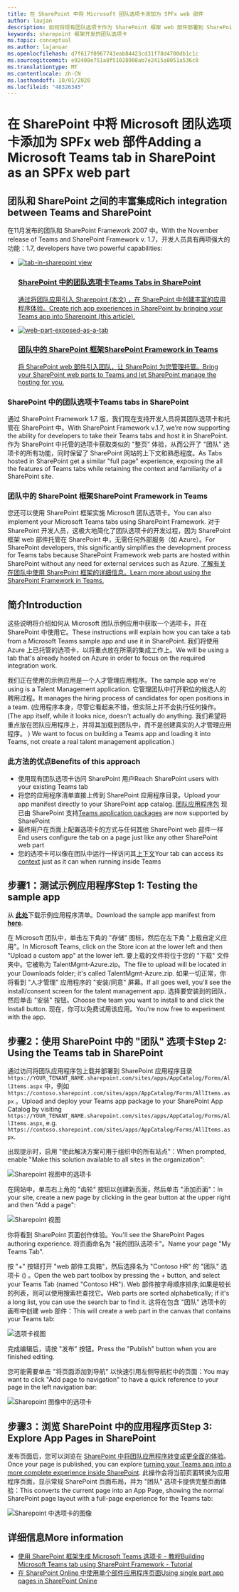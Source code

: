 ```yaml
---
title: 在 SharePoint 中将 Microsoft 团队选项卡添加为 SPFx web 部件
author: laujan
description: 如何将现有团队选项卡作为 SharePoint 框架 web 部件部署到 SharePoint。
keywords: sharepoint 框架开发的团队选项卡
ms.topic: conceptual
ms.author: lajanuar
ms.openlocfilehash: d7f617f0967743eab84423cd31f78d4700db1c1c
ms.sourcegitcommit: e92408e751a8f51028908ab7e2415a8051a536c0
ms.translationtype: MT
ms.contentlocale: zh-CN
ms.lasthandoff: 10/01/2020
ms.locfileid: "48326345"
---
```

# <a name="adding-a-microsoft-teams-tab-in-sharepoint-as-an-spfx-web-part"></a><span data-ttu-id="ede3e-104">在 SharePoint 中将 Microsoft 团队选项卡添加为 SPFx web 部件</span><span class="sxs-lookup"><span data-stu-id="ede3e-104">Adding a Microsoft Teams tab in SharePoint as an SPFx web part</span></span>

## <a name="rich-integration-between-teams-and-sharepoint"></a><span data-ttu-id="ede3e-105">团队和 SharePoint 之间的丰富集成</span><span class="sxs-lookup"><span data-stu-id="ede3e-105">Rich integration between Teams and SharePoint</span></span>

<span data-ttu-id="ede3e-106">在11月发布的团队和 SharePoint Framework 2007 中。</span><span class="sxs-lookup"><span data-stu-id="ede3e-106">With the November release of Teams and SharePoint Framework v.</span></span> <span data-ttu-id="ede3e-107">1.7，开发人员具有两项强大的功能：</span><span class="sxs-lookup"><span data-stu-id="ede3e-107">1.7, developers have two powerful capabilities:</span></span>

<ul  class="panelContent cardsC">
<li>
    <a href="#introduction">
        <div class="cardSize">
            <div class="cardPadding">
                <div class="card">
                    <div class="cardImageOuter">
                        <div class="cardImage bgdAccent1">
                            <img src="~/assets/images/tabs/tabs-in-sharepoint/image084.png" alt="tab-in-sharepoint view"/>
                        </div>
                    </div>
                    <div class="cardText">
                        <h3><span data-ttu-id="ede3e-108">SharePoint 中的团队选项卡</span><span class="sxs-lookup"><span data-stu-id="ede3e-108">Teams Tabs in SharePoint</span></span></h3>
                        <p><span data-ttu-id="ede3e-109">通过将团队应用引入 Sharepoint (本文) ，在 SharePoint 中创建丰富的应用程序体验。</span><span class="sxs-lookup"><span data-stu-id="ede3e-109">Create rich app experiences in SharePoint by bringing your Teams app into Sharepoint (this article).</span></span></p>
                    </div>
                </div>
            </div>
        </div>
    </a>
</li>
<li>
    <a href="https://docs.microsoft.com/sharepoint/dev/spfx/web-parts/get-started/using-web-part-as-ms-teams-tab">
        <div class="cardSize">
            <div class="cardPadding">
                <div class="card">
                    <div class="cardImageOuter">
                        <div class="cardImage bgdAccent1">
                            <img src="~/assets/images/tabs/tabs-in-sharepoint/SharePoint-web-part-exposed-as-a-Tab-in-Microsoft-Teams.png" alt="web-part-exposed-as-a-tab" />
                        </div>
                    </div>
                    <div class="cardText">
                        <h3><span data-ttu-id="ede3e-110">团队中的 SharePoint 框架</span><span class="sxs-lookup"><span data-stu-id="ede3e-110">SharePoint Framework in Teams</span></span></h3>
                        <p><span data-ttu-id="ede3e-111">将 SharePoint web 部件引入团队，让 SharePoint 为您管理托管。</span><span class="sxs-lookup"><span data-stu-id="ede3e-111">Bring your SharePoint web parts to Teams and let SharePoint manage the hosting for you.</span></span></p>
                    </div>
                </div>
            </div>
        </div>
    </a>
</li>
</ul>

### <a name="teams-tabs-in-sharepoint"></a><span data-ttu-id="ede3e-112">SharePoint 中的团队选项卡</span><span class="sxs-lookup"><span data-stu-id="ede3e-112">Teams tabs in SharePoint</span></span>

<span data-ttu-id="ede3e-113">通过 SharePoint Framework 1.7 版，我们现在支持开发人员将其团队选项卡和托管在 SharePoint 中。</span><span class="sxs-lookup"><span data-stu-id="ede3e-113">With SharePoint Framework v.1.7, we’re now supporting the ability for developers to take their Teams tabs and host it in SharePoint.</span></span> <span data-ttu-id="ede3e-114">作为 SharePoint 中托管的选项卡获取类似的 "整页" 体验，从而公开了 "团队" 选项卡的所有功能，同时保留了 SharePoint 网站的上下文和熟悉程度。</span><span class="sxs-lookup"><span data-stu-id="ede3e-114">As Tabs hosted in SharePoint get a similar "full page" experience, exposing the all the features of Teams tabs while retaining the context and familiarity of a SharePoint site.</span></span>

### <a name="sharepoint-framework-in-teams"></a><span data-ttu-id="ede3e-115">团队中的 SharePoint 框架</span><span class="sxs-lookup"><span data-stu-id="ede3e-115">SharePoint Framework in Teams</span></span>

<span data-ttu-id="ede3e-116">您还可以使用 SharePoint 框架实施 Microsoft 团队选项卡。</span><span class="sxs-lookup"><span data-stu-id="ede3e-116">You can also implement your Microsoft Teams tabs using SharePoint Framework.</span></span> <span data-ttu-id="ede3e-117">对于 SharePoint 开发人员，这极大地简化了团队选项卡的开发过程，因为 SharePoint 框架 web 部件托管在 SharePoint 中，无需任何外部服务（如 Azure）。</span><span class="sxs-lookup"><span data-stu-id="ede3e-117">For SharePoint developers, this significantly simplifies the development process for Teams tabs because SharePoint Framework web parts are hosted within SharePoint without any need for external services such as Azure.</span></span> [<span data-ttu-id="ede3e-118">了解有关在团队中使用 SharePoint 框架的详细信息。</span><span class="sxs-lookup"><span data-stu-id="ede3e-118">Learn more about using the SharePoint Framework in Teams.</span></span>](/sharepoint/dev/spfx/web-parts/get-started/using-web-part-as-ms-teams-tab)

## <a name="introduction"></a><span data-ttu-id="ede3e-119">简介</span><span class="sxs-lookup"><span data-stu-id="ede3e-119">Introduction</span></span>

<span data-ttu-id="ede3e-120">这些说明将介绍如何从 Microsoft 团队示例应用中获取一个选项卡，并在 SharePoint 中使用它。</span><span class="sxs-lookup"><span data-stu-id="ede3e-120">These instructions will explain how you can take a tab from a Microsoft Teams sample app and use it in SharePoint.</span></span> <span data-ttu-id="ede3e-121">我们将使用 Azure 上已托管的选项卡，以将重点放在所需的集成工作上。</span><span class="sxs-lookup"><span data-stu-id="ede3e-121">We will be using a tab that's already hosted on Azure in order to focus on the required integration work.</span></span>

<span data-ttu-id="ede3e-122">我们正在使用的示例应用是一个人才管理应用程序。</span><span class="sxs-lookup"><span data-stu-id="ede3e-122">The sample app we're using is a Talent Management application.</span></span> <span data-ttu-id="ede3e-123">它管理团队中打开职位的候选人的聘用过程。</span><span class="sxs-lookup"><span data-stu-id="ede3e-123">It manages the hiring process of candidates for open positions in a team.</span></span> <span data-ttu-id="ede3e-124"> (应用程序本身，尽管它看起来不错，但实际上并不会执行任何操作。</span><span class="sxs-lookup"><span data-stu-id="ede3e-124">(The app itself, while it looks nice, doesn't actually do anything.</span></span> <span data-ttu-id="ede3e-125">我们希望将重点放在团队应用程序上，并将其加载到团队中，而不是创建真实的人才管理应用程序。 ) </span><span class="sxs-lookup"><span data-stu-id="ede3e-125">We want to focus on building a Teams app and loading it into Teams, not create a real talent management application.)</span></span>

### <a name="benefits-of-this-approach"></a><span data-ttu-id="ede3e-126">此方法的优点</span><span class="sxs-lookup"><span data-stu-id="ede3e-126">Benefits of this approach</span></span>

- <span data-ttu-id="ede3e-127">使用现有团队选项卡访问 SharePoint 用户</span><span class="sxs-lookup"><span data-stu-id="ede3e-127">Reach SharePoint users with your existing Teams tab</span></span>
- <span data-ttu-id="ede3e-128">将您的应用程序清单直接上传到 SharePoint 应用程序目录。</span><span class="sxs-lookup"><span data-stu-id="ede3e-128">Upload your app manifest directly to your SharePoint app catalog.</span></span> <span data-ttu-id="ede3e-129">[团队应用程序包](~/concepts/build-and-test/apps-package.md) 现已由 SharePoint 支持</span><span class="sxs-lookup"><span data-stu-id="ede3e-129">[Teams application packages](~/concepts/build-and-test/apps-package.md) are now supported by SharePoint</span></span>
- <span data-ttu-id="ede3e-130">最终用户在页面上配置选项卡的方式与任何其他 SharePoint web 部件一样</span><span class="sxs-lookup"><span data-stu-id="ede3e-130">End users configure the tab on a page just like any other SharePoint web part</span></span>
- <span data-ttu-id="ede3e-131">您的选项卡可以像在团队中运行一样访问其[上下文](~/tabs/how-to/access-teams-context.md)</span><span class="sxs-lookup"><span data-stu-id="ede3e-131">Your tab can access its [context](~/tabs/how-to/access-teams-context.md) just as it can when running inside Teams</span></span>

## <a name="step-1-testing-the-sample-app"></a><span data-ttu-id="ede3e-132">步骤1：测试示例应用程序</span><span class="sxs-lookup"><span data-stu-id="ede3e-132">Step 1: Testing the sample app</span></span>

<span data-ttu-id="ede3e-133">从 [**此处**](https://github.com/MicrosoftDocs/msteams-docs/raw/master/msteams-platform/assets/downloads/TalentMgmt-Azure.zip)下载示例应用程序清单。</span><span class="sxs-lookup"><span data-stu-id="ede3e-133">Download the sample app manifest from [**here**](https://github.com/MicrosoftDocs/msteams-docs/raw/master/msteams-platform/assets/downloads/TalentMgmt-Azure.zip).</span></span>

<span data-ttu-id="ede3e-134">在 Microsoft 团队中，单击左下角的 "存储" 图标，然后在左下角 "上载自定义应用"。</span><span class="sxs-lookup"><span data-stu-id="ede3e-134">In Microsoft Teams, click on the Store icon at the lower left and then "Upload a custom app" at the lower left.</span></span> <span data-ttu-id="ede3e-135">要上载的文件将位于您的 "下载" 文件夹中。它被称为 TalentMgmt-Azure.zip。</span><span class="sxs-lookup"><span data-stu-id="ede3e-135">The file to upload will be located in your Downloads folder; it's called TalentMgmt-Azure.zip.</span></span> <span data-ttu-id="ede3e-136">如果一切正常，你将看到 "人才管理" 应用程序的 "安装/同意" 屏幕。</span><span class="sxs-lookup"><span data-stu-id="ede3e-136">If all goes well, you'll see the install/consent screen for the talent management app.</span></span> <span data-ttu-id="ede3e-137">选择要安装到的团队，然后单击 "安装" 按钮。</span><span class="sxs-lookup"><span data-stu-id="ede3e-137">Choose the team you want to install to and click the Install button.</span></span> <span data-ttu-id="ede3e-138">现在，你可以免费试用该应用。</span><span class="sxs-lookup"><span data-stu-id="ede3e-138">You're now free to experiment with the app.</span></span>

## <a name="step-2-using-the-teams-tab-in-sharepoint"></a><span data-ttu-id="ede3e-139">步骤2：使用 SharePoint 中的 "团队" 选项卡</span><span class="sxs-lookup"><span data-stu-id="ede3e-139">Step 2: Using the Teams tab in SharePoint</span></span>

<span data-ttu-id="ede3e-140">通过访问将团队应用程序包上载并部署到 SharePoint 应用程序目录 `https://YOUR_TENANT_NAME.sharepoint.com/sites/apps/AppCatalog/Forms/AllItems.aspx` 中，例如 `https://contoso.sharepoint.com/sites/apps/AppCatalog/Forms/AllItems.aspx` 。</span><span class="sxs-lookup"><span data-stu-id="ede3e-140">Upload and deploy your Teams app package to your SharePoint App Catalog by visiting `https://YOUR_TENANT_NAME.sharepoint.com/sites/apps/AppCatalog/Forms/AllItems.aspx`, e.g. `https://contoso.sharepoint.com/sites/apps/AppCatalog/Forms/AllItems.aspx`.</span></span>

<span data-ttu-id="ede3e-141">出现提示时，启用 "使此解决方案可用于组织中的所有站点"：</span><span class="sxs-lookup"><span data-stu-id="ede3e-141">When prompted, enable "Make this solution available to all sites in the organization":</span></span>

![Sharepoint 视图中的选项卡](~/assets/images/tabs/tabs-in-sharepoint/image065.png)

<span data-ttu-id="ede3e-143">在网站中，单击右上角的 "齿轮" 按钮以创建新页面，然后单击 "添加页面"：</span><span class="sxs-lookup"><span data-stu-id="ede3e-143">In your site, create a new page by clicking in the gear button at the upper right and then "Add a page":</span></span>

![Sharepoint 视图](~/assets/images/tabs/tabs-in-sharepoint/image066.png)

<span data-ttu-id="ede3e-145">你将看到 SharePoint 页面创作体验。</span><span class="sxs-lookup"><span data-stu-id="ede3e-145">You'll see the SharePoint Pages authoring experience.</span></span> <span data-ttu-id="ede3e-146">将页面命名为 "我的团队选项卡"。</span><span class="sxs-lookup"><span data-stu-id="ede3e-146">Name your page "My Teams Tab".</span></span>

<span data-ttu-id="ede3e-147">按 "+" 按钮打开 "web 部件工具箱"，然后选择名为 "Contoso HR" 的 "团队" 选项卡 () 。</span><span class="sxs-lookup"><span data-stu-id="ede3e-147">Open the web part toolbox by pressing the + button, and select your Teams Tab (named "Contoso HR").</span></span> <span data-ttu-id="ede3e-148">Web 部件按字母顺序排序;如果是较长的列表，则可以使用搜索栏查找它。</span><span class="sxs-lookup"><span data-stu-id="ede3e-148">Web parts are sorted alphabetically; if it's a long list, you can use the search bar to find it.</span></span> <span data-ttu-id="ede3e-149">这将在包含 "团队" 选项卡的画布中创建 web 部件：</span><span class="sxs-lookup"><span data-stu-id="ede3e-149">This will create a web part in the canvas that contains your Teams tab:</span></span>

![选项卡视图](~/assets/images/tabs/tabs-in-sharepoint/image071.png)

<span data-ttu-id="ede3e-151">完成编辑后，请按 "发布" 按钮。</span><span class="sxs-lookup"><span data-stu-id="ede3e-151">Press the "Publish" button when you are finished editing.</span></span>

<span data-ttu-id="ede3e-152">您可能需要单击 "将页面添加到导航" 以快速引用左侧导航栏中的页面：</span><span class="sxs-lookup"><span data-stu-id="ede3e-152">You may want to click "Add page to navigation" to have a quick reference to your page in the left navigation bar:</span></span>

![Sharepoint 图像中的选项卡](~/assets/images/tabs/tabs-in-sharepoint/image073.png)

## <a name="step-3-explore-app-pages-in-sharepoint"></a><span data-ttu-id="ede3e-154">步骤3：浏览 SharePoint 中的应用程序页</span><span class="sxs-lookup"><span data-stu-id="ede3e-154">Step 3: Explore App Pages in SharePoint</span></span>

<span data-ttu-id="ede3e-155">发布页面后，您可以浏览在 [SharePoint 中将团队应用程序转变成更全面的体验](/sharepoint/dev/spfx/web-parts/single-part-app-pages)。</span><span class="sxs-lookup"><span data-stu-id="ede3e-155">Once your page is published, you can explore [turning your Teams app into a more complete experience inside SharePoint](/sharepoint/dev/spfx/web-parts/single-part-app-pages).</span></span> <span data-ttu-id="ede3e-156">此操作会将当前页面转换为应用程序页面，显示常规 SharePoint 页面布局，并为 "团队" 选项卡提供完整页面体验：</span><span class="sxs-lookup"><span data-stu-id="ede3e-156">This converts the current page into an App Page, showing the normal SharePoint page layout with a full-page experience for the Teams tab:</span></span>

![Sharepoint 中选项卡的图像](~/assets/images/tabs/tabs-in-sharepoint/image085.png)

## <a name="more-information"></a><span data-ttu-id="ede3e-158">详细信息</span><span class="sxs-lookup"><span data-stu-id="ede3e-158">More information</span></span>

- [<span data-ttu-id="ede3e-159">使用 SharePoint 框架生成 Microsoft Teams 选项卡 - 教程</span><span class="sxs-lookup"><span data-stu-id="ede3e-159">Building Microsoft Teams tab using SharePoint Framework - Tutorial</span></span>](/sharepoint/dev/spfx/web-parts/get-started/using-web-part-as-ms-teams-tab)
- [<span data-ttu-id="ede3e-160">在 SharePoint Online 中使用单个部件应用程序页面</span><span class="sxs-lookup"><span data-stu-id="ede3e-160">Using single part app pages in SharePoint Online</span></span>](/sharepoint/dev/spfx/web-parts/single-part-app-pages)
